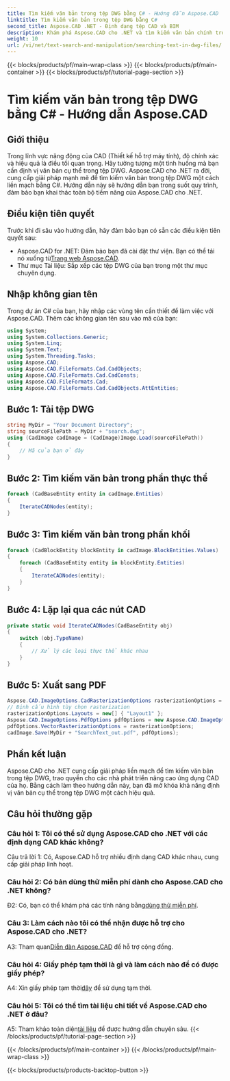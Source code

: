 ```yaml
---
title: Tìm kiếm văn bản trong tệp DWG bằng C# - Hướng dẫn Aspose.CAD
linktitle: Tìm kiếm văn bản trong tệp DWG bằng C#
second_title: Aspose.CAD .NET - Định dạng tệp CAD và BIM
description: Khám phá Aspose.CAD cho .NET và tìm kiếm văn bản chính trong tệp DWG với hướng dẫn từng bước này. Hãy tăng cường các ứng dụng CAD của bạn ngay hôm nay!
weight: 10
url: /vi/net/text-search-and-manipulation/searching-text-in-dwg-files/
---
```


{{< blocks/products/pf/main-wrap-class >}}
{{< blocks/products/pf/main-container >}}
{{< blocks/products/pf/tutorial-page-section >}}

# Tìm kiếm văn bản trong tệp DWG bằng C# - Hướng dẫn Aspose.CAD

## Giới thiệu

Trong lĩnh vực năng động của CAD (Thiết kế hỗ trợ máy tính), độ chính xác và hiệu quả là điều tối quan trọng. Hãy tưởng tượng một tình huống mà bạn cần định vị văn bản cụ thể trong tệp DWG. Aspose.CAD cho .NET ra đời, cung cấp giải pháp mạnh mẽ để tìm kiếm văn bản trong tệp DWG một cách liền mạch bằng C#. Hướng dẫn này sẽ hướng dẫn bạn trong suốt quy trình, đảm bảo bạn khai thác toàn bộ tiềm năng của Aspose.CAD cho .NET.

## Điều kiện tiên quyết

Trước khi đi sâu vào hướng dẫn, hãy đảm bảo bạn có sẵn các điều kiện tiên quyết sau:
-  Aspose.CAD for .NET: Đảm bảo bạn đã cài đặt thư viện. Bạn có thể tải nó xuống từ[Trang web Aspose.CAD](https://releases.aspose.com/cad/net/).
- Thư mục Tài liệu: Sắp xếp các tệp DWG của bạn trong một thư mục chuyên dụng.

## Nhập không gian tên

Trong dự án C# của bạn, hãy nhập các vùng tên cần thiết để làm việc với Aspose.CAD. Thêm các không gian tên sau vào mã của bạn:

```csharp
using System;
using System.Collections.Generic;
using System.Linq;
using System.Text;
using System.Threading.Tasks;
using Aspose.CAD;
using Aspose.CAD.FileFormats.Cad.CadObjects;
using Aspose.CAD.FileFormats.Cad.CadConsts;
using Aspose.CAD.FileFormats.Cad;
using Aspose.CAD.FileFormats.Cad.CadObjects.AttEntities;
```

## Bước 1: Tải tệp DWG

```csharp
string MyDir = "Your Document Directory";
string sourceFilePath = MyDir + "search.dwg";
using (CadImage cadImage = (CadImage)Image.Load(sourceFilePath))
{
    // Mã của bạn ở đây
}
```

## Bước 2: Tìm kiếm văn bản trong phần thực thể

```csharp
foreach (CadBaseEntity entity in cadImage.Entities)
{
    IterateCADNodes(entity);
}
```

## Bước 3: Tìm kiếm văn bản trong phần khối

```csharp
foreach (CadBlockEntity blockEntity in cadImage.BlockEntities.Values)
{
    foreach (CadBaseEntity entity in blockEntity.Entities)
    {
        IterateCADNodes(entity);
    }
}
```

## Bước 4: Lặp lại qua các nút CAD

```csharp
private static void IterateCADNodes(CadBaseEntity obj)
{
    switch (obj.TypeName)
    {
        // Xử lý các loại thực thể khác nhau
    }
}
```

## Bước 5: Xuất sang PDF

```csharp
Aspose.CAD.ImageOptions.CadRasterizationOptions rasterizationOptions = new Aspose.CAD.ImageOptions.CadRasterizationOptions();
// Định cấu hình tùy chọn rasterization
rasterizationOptions.Layouts = new[] { "Layout1" };
Aspose.CAD.ImageOptions.PdfOptions pdfOptions = new Aspose.CAD.ImageOptions.PdfOptions();
pdfOptions.VectorRasterizationOptions = rasterizationOptions;
cadImage.Save(MyDir + "SearchText_out.pdf", pdfOptions);
```

## Phần kết luận

Aspose.CAD cho .NET cung cấp giải pháp liền mạch để tìm kiếm văn bản trong tệp DWG, trao quyền cho các nhà phát triển nâng cao ứng dụng CAD của họ. Bằng cách làm theo hướng dẫn này, bạn đã mở khóa khả năng định vị văn bản cụ thể trong tệp DWG một cách hiệu quả.

## Câu hỏi thường gặp

### Câu hỏi 1: Tôi có thể sử dụng Aspose.CAD cho .NET với các định dạng CAD khác không?

Câu trả lời 1: Có, Aspose.CAD hỗ trợ nhiều định dạng CAD khác nhau, cung cấp giải pháp linh hoạt.

### Câu hỏi 2: Có bản dùng thử miễn phí dành cho Aspose.CAD cho .NET không?

 Đ2: Có, bạn có thể khám phá các tính năng bằng[dùng thử miễn phí](https://releases.aspose.com/).

### Câu 3: Làm cách nào tôi có thể nhận được hỗ trợ cho Aspose.CAD cho .NET?

 A3: Tham quan[Diễn đàn Aspose.CAD](https://forum.aspose.com/c/cad/19) để hỗ trợ cộng đồng.

### Câu hỏi 4: Giấy phép tạm thời là gì và làm cách nào để có được giấy phép?

 A4: Xin giấy phép tạm thời[đây](https://purchase.aspose.com/temporary-license/) để sử dụng tạm thời.

### Câu hỏi 5: Tôi có thể tìm tài liệu chi tiết về Aspose.CAD cho .NET ở đâu?

 A5: Tham khảo toàn diện[tài liệu](https://reference.aspose.com/cad/net/) để được hướng dẫn chuyên sâu.
{{< /blocks/products/pf/tutorial-page-section >}}

{{< /blocks/products/pf/main-container >}}
{{< /blocks/products/pf/main-wrap-class >}}

{{< blocks/products/products-backtop-button >}}
